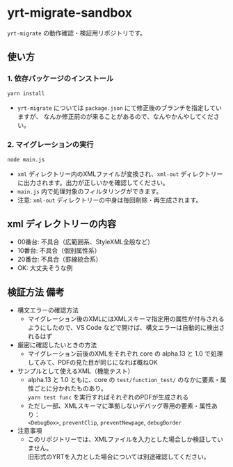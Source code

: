 # yrt-migrate-sandbox

`yrt-migrate` の動作確認・検証用リポジトリです。


## 使い方

### 1. 依存パッケージのインストール

```sh
yarn install
```

- `yrt-migrate` については `package.json` にて修正後のブランチを指定していますが、
   なんか修正前のが来ることがあるので、なんやかんやしてください。

### 2. マイグレーションの実行

```sh
node main.js
```

- `xml` ディレクトリー内のXMLファイルが変換され、`xml-out` ディレクトリーに出力されます。出力が正しいかを確認してください。
- `main.js` 内で処理対象のフィルタリングができます。
- 注意: `xml-out` ディレクトリーの中身は毎回削除・再生成されます。


## xml ディレクトリーの内容

- 00番台: 不具合（広範囲系、StyleXML全般など）
- 10番台: 不具合（個別属性系）
- 20番台: 不具合（罫線統合系）
- OK: 大丈夫そうな例


## 検証方法 備考

- 構文エラーの確認方法
    - マイグレーション後のXMLにはXMLスキーマ指定用の属性が付与されるようにしたので、VS Code などで開けば、構文エラーは自動的に検出されるはず
- 厳密に確認したいときの方法
    - マイグレーション前後のXMLをそれぞれ core の alpha.13 と 1.0 で処理してみて、PDFの見た目が同じになれば概ねOK
- サンプルとして使えるXML（機能テスト）
    - alpha.13 と 1.0 ともに、core の `test/function_test/` のなかに要素・属性ごとに分かれたものあり。  
     `yarn test func` を実行すればそれぞれのPDFが生成される
    - ただし一部、XMLスキーマに準拠しないデバッグ専用の要素・属性あり：  
      `<DebugBox>`, `preventClip`, `preventNewpage`, `debugBorder`
- 注意事項
    - このリポジトリーでは、XMLファイルを入力とした場合しか検証していません。  
      旧形式のYRTを入力とした場合については別途確認してください。
